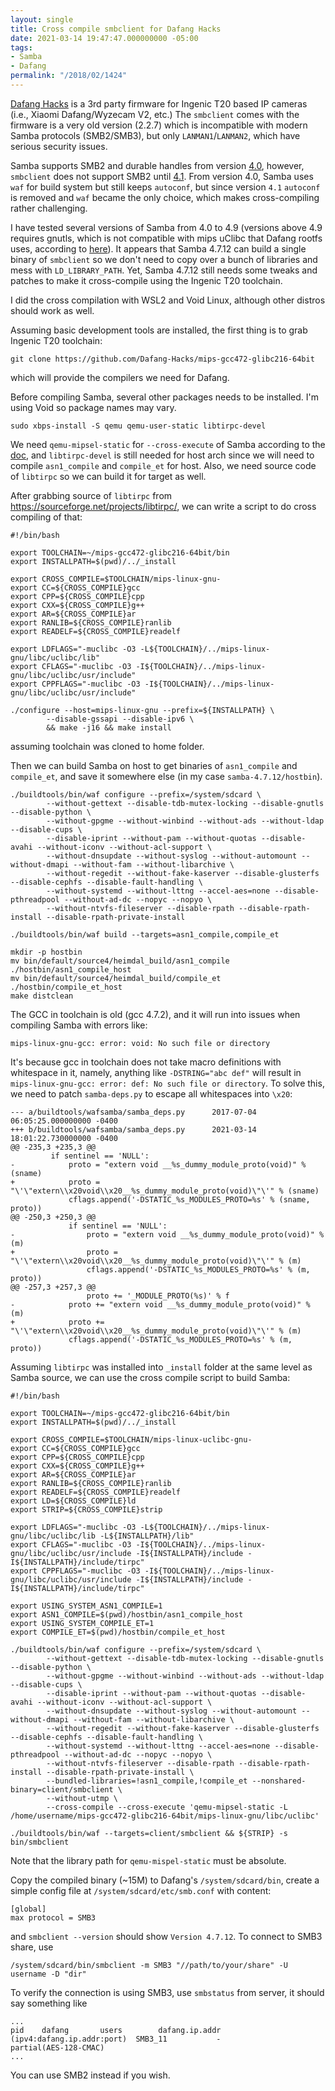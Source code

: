 ```yaml
---
layout: single
title: Cross compile smbclient for Dafang Hacks
date: 2021-03-14 19:47:47.000000000 -05:00
tags:
- Samba
- Dafang
permalink: "/2018/02/1424"
---
```

[Dafang Hacks](https://github.com/EliasKotlyar/Xiaomi-Dafang-Hacks) is a 3rd party firmware for Ingenic T20 based IP cameras (i.e., Xiaomi Dafang/Wyzecam V2, etc.) The `smbclient` comes with the firmware is a very old version (2.2.7) which is incompatible with modern Samba protocols (SMB2/SMB3), but only `LANMAN1`/`LANMAN2`, which have serious security issues.

Samba supports SMB2 and durable handles from version [4.0](https://wiki.samba.org/index.php/Samba3/SMB2), however, `smbclient` does not support SMB2 until [4.1](https://www.linuxjournal.com/content/smbclient-security-windows-printing-and-file-transfer). From version 4.0, Samba uses `waf` for build system but still keeps `autoconf`, but since version `4.1` `autoconf` is removed and `waf` became the only choice, which makes cross-compiling rather challenging.

I have tested several versions of Samba from 4.0 to 4.9 (versions above 4.9 requires gnutls, which is not compatible with mips uClibc that Dafang rootfs uses, according to [here](https://github.com/st-ty1/Artix_Freshtomato-mips_Samba4)). It appears that Samba 4.7.12 can build a single binary of `smbclient` so we don't need to copy over a bunch of libraries and mess with `LD_LIBRARY_PATH`. Yet, Samba 4.7.12 still needs some tweaks and patches to make it cross-compile using the Ingenic T20 toolchain.

I did the cross compilation with WSL2 and Void Linux, although other distros should work as well.

Assuming basic development tools are installed, the first thing is to grab Ingenic T20 toolchain:

```
git clone https://github.com/Dafang-Hacks/mips-gcc472-glibc216-64bit
```

which will provide the compilers we need for Dafang.

Before compiling Samba, several other packages needs to be installed. I'm using Void so package names may vary.

```
sudo xbps-install -S qemu qemu-user-static libtirpc-devel
```

We need `qemu-mipsel-static` for `--cross-execute` of Samba according to the [doc](https://wiki.samba.org/index.php/Waf#cross-compiling), and `libtirpc-devel` is still needed for host arch since we will need to compile `asn1_compile` and `compile_et` for host. Also, we need source code of `libtirpc` so we can build it for target as well.

After grabbing source of `libtirpc` from https://sourceforge.net/projects/libtirpc/, we can write a script to do cross compiling of that:

```
#!/bin/bash

export TOOLCHAIN=~/mips-gcc472-glibc216-64bit/bin
export INSTALLPATH=$(pwd)/../_install

export CROSS_COMPILE=$TOOLCHAIN/mips-linux-gnu-
export CC=${CROSS_COMPILE}gcc
export CPP=${CROSS_COMPILE}cpp
export CXX=${CROSS_COMPILE}g++
export AR=${CROSS_COMPILE}ar
export RANLIB=${CROSS_COMPILE}ranlib
export READELF=${CROSS_COMPILE}readelf

export LDFLAGS="-muclibc -O3 -L${TOOLCHAIN}/../mips-linux-gnu/libc/uclibc/lib"
export CFLAGS="-muclibc -O3 -I${TOOLCHAIN}/../mips-linux-gnu/libc/uclibc/usr/include"
export CPPFLAGS="-muclibc -O3 -I${TOOLCHAIN}/../mips-linux-gnu/libc/uclibc/usr/include"

./configure --host=mips-linux-gnu --prefix=${INSTALLPATH} \
        --disable-gssapi --disable-ipv6 \
        && make -j16 && make install
```

assuming toolchain was cloned to home folder.

Then we can build Samba on host to get binaries of `asn1_compile` and `compile_et`, and save it somewhere else (in my case `samba-4.7.12/hostbin`).

```
./buildtools/bin/waf configure --prefix=/system/sdcard \
        --without-gettext --disable-tdb-mutex-locking --disable-gnutls --disable-python \
        --without-gpgme --without-winbind --without-ads --without-ldap --disable-cups \
        --disable-iprint --without-pam --without-quotas --disable-avahi --without-iconv --without-acl-support \
        --without-dnsupdate --without-syslog --without-automount --without-dmapi --without-fam --without-libarchive \
        --without-regedit --without-fake-kaserver --disable-glusterfs --disable-cephfs --disable-fault-handling \
        --without-systemd --without-lttng --accel-aes=none --disable-pthreadpool --without-ad-dc --nopyc --nopyo \
        --without-ntvfs-fileserver --disable-rpath --disable-rpath-install --disable-rpath-private-install

./buildtools/bin/waf build --targets=asn1_compile,compile_et

mkdir -p hostbin
mv bin/default/source4/heimdal_build/asn1_compile ./hostbin/asn1_compile_host
mv bin/default/source4/heimdal_build/compile_et ./hostbin/compile_et_host
make distclean
```

The GCC in toolchain is old (gcc 4.7.2), and it will run into issues when compiling Samba with errors like:
```
mips-linux-gnu-gcc: error: void: No such file or directory
```
It's because gcc in toolchain does not take macro definitions with whitespace in it, namely, anything like `-DSTRING="abc def"` will result in `mips-linux-gnu-gcc: error: def: No such file or directory`. To solve this, we need to patch `samba-deps.py` to escape all whitespaces into `\x20`:

```
--- a/buildtools/wafsamba/samba_deps.py      2017-07-04 06:05:25.000000000 -0400
+++ b/buildtools/wafsamba/samba_deps.py      2021-03-14 18:01:22.730000000 -0400
@@ -235,3 +235,3 @@
         if sentinel == 'NULL':
-            proto = "extern void __%s_dummy_module_proto(void)" % (sname)
+            proto = "\'\"extern\\x20void\\x20__%s_dummy_module_proto(void)\"\'" % (sname)
             cflags.append('-DSTATIC_%s_MODULES_PROTO=%s' % (sname, proto))
@@ -250,3 +250,3 @@
             if sentinel == 'NULL':
-                proto = "extern void __%s_dummy_module_proto(void)" % (m)
+                proto = "\'\"extern\\x20void\\x20__%s_dummy_module_proto(void)\"\'" % (m)
                 cflags.append('-DSTATIC_%s_MODULES_PROTO=%s' % (m, proto))
@@ -257,3 +257,3 @@
                 proto += '_MODULE_PROTO(%s)' % f
-            proto += "extern void __%s_dummy_module_proto(void)" % (m)
+            proto += "\'\"extern\\x20void\\x20__%s_dummy_module_proto(void)\"\'" % (m)
             cflags.append('-DSTATIC_%s_MODULES_PROTO=%s' % (m, proto))
```

Assuming `libtirpc` was installed into `_install` folder at the same level as Samba source, we can use the cross compile script to build Samba:

```
#!/bin/bash

export TOOLCHAIN=~/mips-gcc472-glibc216-64bit/bin
export INSTALLPATH=$(pwd)/../_install

export CROSS_COMPILE=$TOOLCHAIN/mips-linux-uclibc-gnu-
export CC=${CROSS_COMPILE}gcc
export CPP=${CROSS_COMPILE}cpp
export CXX=${CROSS_COMPILE}g++
export AR=${CROSS_COMPILE}ar
export RANLIB=${CROSS_COMPILE}ranlib
export READELF=${CROSS_COMPILE}readelf
export LD=${CROSS_COMPILE}ld
export STRIP=${CROSS_COMPILE}strip

export LDFLAGS="-muclibc -O3 -L${TOOLCHAIN}/../mips-linux-gnu/libc/uclibc/lib -L${INSTALLPATH}/lib"
export CFLAGS="-muclibc -O3 -I${TOOLCHAIN}/../mips-linux-gnu/libc/uclibc/usr/include -I${INSTALLPATH}/include -I${INSTALLPATH}/include/tirpc"
export CPPFLAGS="-muclibc -O3 -I${TOOLCHAIN}/../mips-linux-gnu/libc/uclibc/usr/include -I${INSTALLPATH}/include -I${INSTALLPATH}/include/tirpc"

export USING_SYSTEM_ASN1_COMPILE=1
export ASN1_COMPILE=$(pwd)/hostbin/asn1_compile_host
export USING_SYSTEM_COMPILE_ET=1
export COMPILE_ET=$(pwd)/hostbin/compile_et_host

./buildtools/bin/waf configure --prefix=/system/sdcard \
        --without-gettext --disable-tdb-mutex-locking --disable-gnutls --disable-python \
        --without-gpgme --without-winbind --without-ads --without-ldap --disable-cups \
        --disable-iprint --without-pam --without-quotas --disable-avahi --without-iconv --without-acl-support \
        --without-dnsupdate --without-syslog --without-automount --without-dmapi --without-fam --without-libarchive \
        --without-regedit --without-fake-kaserver --disable-glusterfs --disable-cephfs --disable-fault-handling \
        --without-systemd --without-lttng --accel-aes=none --disable-pthreadpool --without-ad-dc --nopyc --nopyo \
        --without-ntvfs-fileserver --disable-rpath --disable-rpath-install --disable-rpath-private-install \
        --bundled-libraries=!asn1_compile,!compile_et --nonshared-binary=client/smbclient \
        --without-utmp \
        --cross-compile --cross-execute 'qemu-mipsel-static -L /home/username/mips-gcc472-glibc216-64bit/mips-linux-gnu/libc/uclibc'

./buildtools/bin/waf --targets=client/smbclient && ${STRIP} -s bin/smbclient
```

Note that the library path for `qemu-mispel-static` must be absolute.

Copy the compiled binary (~15M) to Dafang's `/system/sdcard/bin`, create a simple config file at `/system/sdcard/etc/smb.conf` with content:
```
[global]
max protocol = SMB3
```
and `smbclient --version` should show `Version 4.7.12`. To connect to SMB3 share, use
```
/system/sdcard/bin/smbclient -m SMB3 "//path/to/your/share" -U username -D "dir"
```
To verify the connection is using SMB3, use `smbstatus` from server, it should say something like
```
...
pid    dafang       users        dafang.ip.addr (ipv4:dafang.ip.addr:port)  SMB3_11           -                    partial(AES-128-CMAC)
...
```

You can use SMB2 instead if you wish.